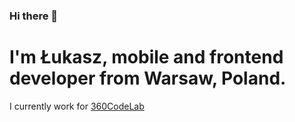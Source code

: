 ### Hi there 👋 
# I'm Łukasz, mobile and frontend developer from Warsaw, Poland.
I currently work for [360CodeLab](https://www.360-lab.com/startups/#about)

<!--

## Technologies I work with 
<img align="left" alt="Visual Studio Code" width="26px" src="https://raw.githubusercontent.com/github/explore/80688e429a7d4ef2fca1e82350fe8e3517d3494d/topics/visual-studio-code/visual-studio-code.png" />


-->
